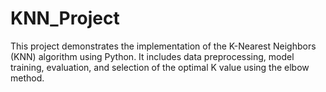 # KNN_Project
This project demonstrates the implementation of the K-Nearest Neighbors (KNN) algorithm using Python. It includes data preprocessing, model training, evaluation, and selection of the optimal K value using the elbow method.
